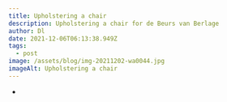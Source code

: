 ```yaml
---
title: Upholstering a chair
description: Upholstering a chair for de Beurs van Berlage
author: Dl
date: 2021-12-06T06:13:38.949Z
tags:
  - post
image: /assets/blog/img-20211202-wa0044.jpg
imageAlt: Upholstering a chair
---
```


-
